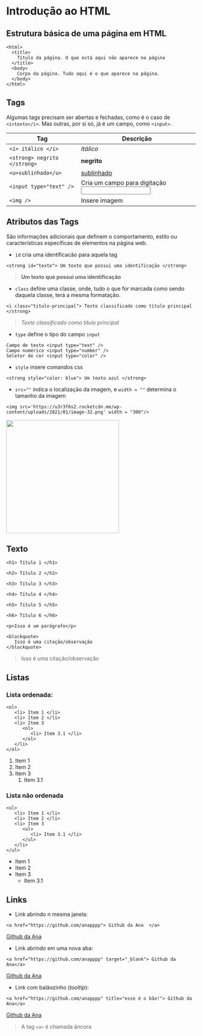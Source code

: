 # Introdução ao HTML

## Estrutura básica de uma página em HTML

```
<html>
  <title> 
    Título da página. O que está aqui não aparece na página 
  </title>
  <body>
    Corpo da página. Tudo aqui é o que aparece na página.
  </body>
</html>
```

## Tags

Algumas tags precisam ser abertas e fechadas, como é o caso de `<i>texto</i>`. Mas outras, por si só, já é um campo, como `<input>`.

Tag | Descrição
--- | ---
`<i> itálico </i>`           | <i> itálico </i>
`<strong> negrito </strong>` | <strong> negrito </strong>
`<u>sublinhado</u>`          |  <u>sublinhado</u>
`<input type="text" />`      | Cria um campo para digitação  <input type="text" />
`<img />`   | Insere imagem


## Atributos das Tags

São informações adicionais que definem o comportamento, estilo ou características específicas de elementos na página web.

- `id` cria uma identificacão para aquela tag

```
<strong id="texto"> Um texto que possui uma identificação </strong>
```
> <strong id="texto"> Um texto que possui uma identificação </strong>


- `class` define uma classe, onde, tudo o que for marcada como sendo daquela classe, terá a mesma formatação.

```
<i class="titulo-principal"> Texto classificado como título principal </strong>
```

> <i class="titulo-principal"> Texto classificado como título principal </i>

- `type` define o tipo do campo `input`

```
Campo de texto <input type="text" /> 
Campo numérico <input type="number" />
Seletor de cor <input type="color" />
```      

- `style` insere comandos css 
```
<strong style="color: blue"> Um texto azul </strong>
```

- `src=""` indica o localização da imagem, e `width = ""` determina o tamanho da imagem 

```
<img src='https://u3r3f6s2.rocketcdn.me/wp-content/uploads/2021/01/image-32.png' width = "300"/>
```   

<img src='https://u3r3f6s2.rocketcdn.me/wp-content/uploads/2021/01/image-32.png' width = "300"/>

## Texto

```
<h1> Título 1 </h1>

<h2> Título 2 </h2>

<h3> Título 3 </h3>

<h4> Título 4 </h4>

<h5> Título 5 </h5>

<h6> Título 6 </h6>
```

```
<p>Isso é um parágrafo</p>
``` 

```
<blockquote>
   Isso é uma citação/observação
</blockquote>

```
<blockquote>
   Isso é uma citação/observação
</blockquote>

##  Listas 

### Lista ordenada:

```
<ol> 
   <li> Item 1 </li>
   <li> Item 2 </li>
   <li> Item 3  
      <ol> 
         <li> Item 3.1 </li>
      </ol>
   </li>
</ol>
```

<ol> 
   <li> Item 1 </li>
   <li> Item 2 </li>
   <li> Item 3  
      <ol> 
         <li> Item 3.1 </li>
      </ol>
   </li>
</ol>

### Lista não ordenada

```
<ul> 
   <li> Item 1 </li>
   <li> Item 2 </li>
   <li> Item 3  
      <ul> 
         <li> Item 3.1 </li>
      </ul>
   </li>
</ul>

```

<ul> 
   <li> Item 1 </li>
   <li> Item 2 </li>
   <li> Item 3  
      <ul> 
         <li> Item 3.1 </li>
      </ul>
   </li>
</ul>

## Links

- Link abrindo n mesma janela:
```
<a href="https://github.com/anapppp"> Github da Ana  </a>
```

<a href="https://github.com/anapppp"> Github da Ana  </a>

- Link abrindo em uma nova aba:

```
<a href="https://github.com/anapppp" target="_blank"> Github da Ana</a>
```

<a href="https://github.com/anapppp" target="_blank"> Github da Ana</a>

- Link com balãozinho (*tooltip*):

```
<a href="https://github.com/anapppp" title="esse é o bão!"> Github da Ana</a>
```

<a href="https://github.com/anapppp" title="esse é o bão!"> Github da Ana</a>

> A tag `<a>` é chamada âncora
